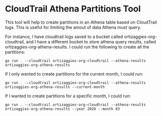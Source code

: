 # CloudTrail Athena Partitions Tool

This tool will help to create partitions in an Athena table based on CloudTrail
logs. This is useful for limiting the amout of data Athena must query.

For instance, I have cloudtrail logs saved to a bucket called
ortizaggies-org-cloudtrail, and I have a different bucket to store athena query
results, called ortizaggies-org-athena-results. I could run the following to
create all the partitions:

```
go run . --cloudtrail ortizaggies-org-cloudtrail --athena-results ortizaggies-org-athena-results
```

If I only wanted to create partitions for the current month, I could run:

```
go run . --cloudtrail ortizaggies-org-cloudtrail --athena-results ortizaggies-org-athena-results --current-month
```

If I wanted to create partitions for a specific month, I could run:

```
go run . --cloudtrail ortizaggies-org-cloudtrail --athena-results ortizaggies-org-athena-results --year 2020 --month 03
```
